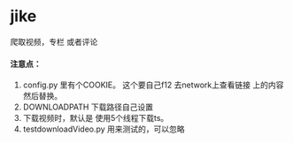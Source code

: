 # jike
爬取视频，专栏 或者评论

#### 注意点：
 1. config.py 里有个COOKIE。 这个要自己f12 去network上查看链接 上的内容 然后替换。
 2. DOWNLOADPATH 下载路径自己设置
 3. 下载视频时，默认是 使用5个线程下载ts。
 4. testdownloadVideo.py 用来测试的，可以忽略
